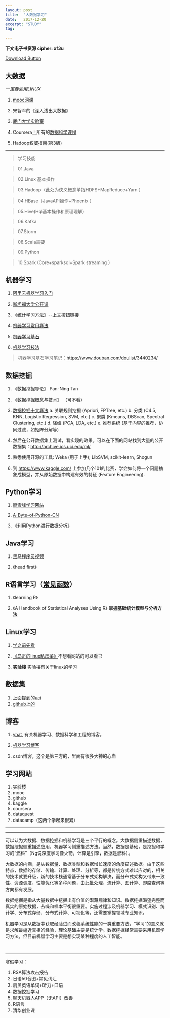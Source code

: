 ```yaml
---
layout: post
title:  "大数据学习"
date:   2017-12-20
excerpt: "STUDY"
tag:

---
```

**下文电子书资源 cipher: xf3u**

<a href="https://pan.baidu.com/s/1geWREgV" class="btn btn-success">Download Button</a>



## 大数据

*一定要会用LINUX*

1. 	[mooc网课](http://www.icourse163.org/learn/XMU-1002335004#/learn/announce)

2. 宋智军的《深入浅出大数据》

3. [厦门大学实验室](http://dblab.xmu.edu.cn/blog/)

3. Coursera上所有的[数据科学课程](https://www.coursera.org/browse/data-science)
1. Hadoop权威指南(第3版) 


***


> 学习技能

> 01.Java

> 02.Linux 基本操作

> 03.Hadoop（此处为侠义概念单指HDFS+MapReduce+Yarn ）

>04.HBase（JavaAPI操作+Phoenix ）

>05.Hive(Hql基本操作和原理理解）

>06.Kafka 

>07.Storm

>08.Scala需要

>09.Python

>10.Spark (Core+sparksql+Spark streaming ）



## 机器学习

1. [阿里云机器学习入门](https://edu.aliyun.com/course/11)

2. [斯坦福大学公开课](http://open.163.com/special/opencourse/machinelearning.html)

3. 《统计学习方法》--上文按钮链接

4. [机器学习常用算法](http://www.cnblogs.com/maybe2030/p/4665816.html#top) 

5. [机器学习基石](http://pan.baidu.com/s/1qWFROhm)

6. [机器学习技法](	https://www.bilibili.com/video/av6991226/)

> 机器学习基石学习笔记：https://www.douban.com/doulist/3440234/ 



## 数据挖掘

1. 《数据挖掘导论》 Pan-Ning Tan 

2. 《数据挖掘概念与技术》 （可不看）

3. [数据挖掘十大算法](http://blog.csdn.net/baimafujinji/article/category/7313379)
a. 关联规则挖掘 (Apriori, FPTree, etc.)
b. 分类 (C4.5, KNN, Logistic Regression, SVM, etc.)
c. 聚类 (Kmeans, DBScan, Spectral Clustering, etc.)
d. 降维 (PCA, LDA, etc.)
e. 推荐系统 (基于内容的推荐，协同过滤，如矩阵分解等)

4. 然后在公开数据集上测试，看实现的效果。可以在下面的网站找到大量的公开数据集：http://archive.ics.uci.edu/ml/

5. 熟悉使用开源的工具: Weka (用于上手); LibSVM, scikit-learn, Shogun

6. 到 https://www.kaggle.com/ 上参加几个101的比赛，学会如何将一个问题抽象成模型，并从原始数据中构建有效的特征 (Feature Engineering).



## Python学习

1. [廖雪峰学习网站](https://www.liaoxuefeng.com/wiki/0014316089557264a6b348958f449949df42a6d3a2e542c000)

2. [A-Byte-of-Python-CN](https://github.com/onion7878/A-Byte-of-Python-CN/tree/master/book)

3. 《利用Python进行数据分析》

## Java学习
1. [黑马程序员视频](https://pan.baidu.com/s/1pLhN7ib)

2. 《head first》


## R语言学习（[常见函数](http://123.207.69.48/?page_id=523)）
1. 《learning R》


2. 《A Handbook of Statistical Analyses Using R》
**掌握基础统计模型与分析方法**


## Linux学习


1. [学之前先看](http://blog.csdn.net/CoderJYF/article/details/53513795)

2. [《鸟哥的linux私房菜》](http://cn.linux.vbird.org/linux_basic/linux_basic.php)不想看网站的可以看书

3. [**实验楼**](https://www.shiyanlou.com/)  实验楼有关于linux的学习



## 数据集
1. 上面提到的[uci](http://archive.ics.uci.edu/ml/datasets.html) 
2. [github上的](https://github.com/caesar0301/awesome-public-datasets) 




## 博客
1.	[yhat](http://blog.yhat.com/), 有关机器学习、数据科学和工程的博客。 

2. [机器学习博客](http://www.52caml.com/home/)

4.	csdn博客，这个是第三方的，里面有很多大神的心血


## 学习网站

1. 实验楼
2. mooc
3. github
4. kaggle 
5. coursera
6. dataquest
7. datacamp（这两个学起来很累）



***


***

可以认为大数据、数据挖掘和机器学习是三个平行的概念。大数据侧重描述数据，数据挖掘侧重描述应用，机器学习侧重描述方法。当然，数据是基础，是挖掘和学习的“燃料”（Ng说深度学习像火箭，计算是引擎，数据是燃料）。

大数据的内涵，是从数据量、数据类型和数据增长速度的角度描述数据。由于这些特点，数据的存储、传输、计算、处理、分析等，都是传统方式难以应对的，相关的技术就要升级，新的技术栈通常基于分布式架构解决，而分布式架构又带来一致性、资源调度、性能优化等多种问题，由此批处理、流计算、图计算、即席查询等方向都有发展。

数据挖掘是指从大量数据中挖掘出有价值的潜藏规律和知识。数据挖掘渴望完整而真实的原始数据，去噪和样本平衡很重要。实施过程涉及机器学习、模式识别、统计学、分布式存储、分布式计算、可视化等，还需要掌握领域专业知识。

机器学习是从数据中获取经验进而改善系统性能的一类重要方法，“学习”的意义就是求解最逼近真相的经验，理论基础主要是统计学。数据挖掘经常需要采用机器学习方法，但目前机器学习主要是想实现某种程度的人工智能。

</br>

***

寒假学习：
1. RSA算法攻击报告
2. 日语50音图+常见词汇
3. 扇贝英语单词+听力+口语
4. 数据挖掘学习
5. 聊天机器人APP（无API）改善
6. R语言
7. 清华创业课




